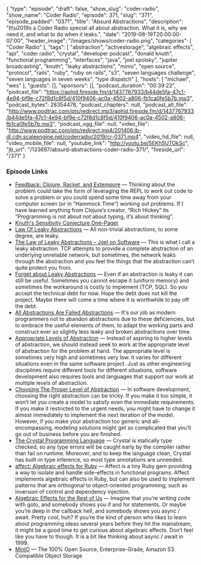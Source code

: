 {
  "type": "episode",
  "draft": false,
  "show_slug": "coder-radio",
  "show_name": "Coder Radio",
  "episode": 371,
  "slug": "371",
  "episode_padded": "0371",
  "title": "Absurd Abstractions",
  "description": "It\u2019s a Coder Radio special all about abstraction. What it is, why we need it, and what to do when it leaks.",
  "date": "2019-08-19T20:00:00-07:00",
  "header_image": "/images/shows/coder-radio.png",
  "categories": [
    "Coder Radio"
  ],
  "tags": [
    "abstraction",
    "activestorage",
    "algebraic effects",
    "api",
    "coder radio",
    "crystal",
    "developer podcast",
    "donald knuth",
    "functional programming",
    "interfaces",
    "java",
    "joel spolsky",
    "jupiter broadcasting",
    "knuth",
    "leaky abstractions",
    "minio",
    "open source",
    "protocol",
    "rails",
    "ruby",
    "ruby on rails",
    "s3",
    "seven languages challenge",
    "seven languages in seven weeks",
    "type dispatch"
  ],
  "hosts": [
    "michael",
    "wes"
  ],
  "guests": [],
  "sponsors": [],
  "podcast_duration": "00:39:22",
  "podcast_file": "https://aphid.fireside.fm/d/1437767933/b44de5fa-47c1-4e94-bf9e-c72f8d1c8f5d/410f9406-ac0a-4502-a806-fb1ca0fe5b7b.mp3",
  "podcast_bytes": 28354478,
  "podcast_chapters": null,
  "podcast_alt_file": "http://www.podtrac.com/pts/redirect.mp3/aphid.fireside.fm/d/1437767933/b44de5fa-47c1-4e94-bf9e-c72f8d1c8f5d/410f9406-ac0a-4502-a806-fb1ca0fe5b7b.mp3",
  "podcast_ogg_file": null,
  "video_file": "http://www.podtrac.com/pts/redirect.mp4/201406.jb-dl.cdn.scaleengine.net/coderradio/2019/cr-0371.mp4",
  "video_hd_file": null,
  "video_mobile_file": null,
  "youtube_link": "http://youtu.be/5EKh5UTOkSc",
  "jb_url": "/133697/absurd-abstractions-coder-radio-371/",
  "fireside_url": "/371"
}


### Episode Links

  * [Feedback: Clojure, Racket, and Extempore](https://slexy.org/view/s21wfCUdFs "Feedback: Clojure, Racket, and Extempore") — Thinking about the problem could take the form of leveraging the REPL to work out code to solve a problem or you could spend some time away from your computer screen (or in “Hammock Time”) working out problems. If I have learned anything from Clojure’s creator, “Rich Hickey” its “Programming is not about not about typing, it’s about thinking”.
  * [Knuth's Sensitivity Conjecture One-Pager](https://www.cs.stanford.edu/~knuth/papers/huang.pdf "Knuth's Sensitivity Conjecture One-Pager")
  * [Law Of Leaky Abstractions](http://www.principles-wiki.net/principles:law_of_leaky_abstractions "Law Of Leaky Abstractions") — All non-trivial abstractions, to some degree, are leaky.
  * [The Law of Leaky Abstractions – Joel on Software](https://www.joelonsoftware.com/2002/11/11/the-law-of-leaky-abstractions/ "The Law of Leaky Abstractions – Joel on Software") — This is what I call a leaky abstraction. TCP attempts to provide a complete abstraction of an underlying unreliable network, but sometimes, the network leaks through the abstraction and you feel the things that the abstraction can’t quite protect you from.
  * [Forget about Leaky Abstractions](http://beza1e1.tuxen.de/leaky_abstractions.html "Forget about Leaky Abstractions") — Even if an abstraction is leaky it can still be useful. Sometimes you cannot escape it (uniform memory) and sometimes the workaround is costly to implement (TCP, SQL). So you accept the technical debt for now. Hope the debt does not kill the project. Maybe there will come a time where it is worthwhile to pay off the debt.
  * [All Abstractions Are Failed Abstractions](https://blog.codinghorror.com/all-abstractions-are-failed-abstractions/ "All Abstractions Are Failed Abstractions") — It's our job as modern programmers not to abandon abstractions due to these deficiencies, but to embrace the useful elements of them, to adapt the working parts and construct ever so slightly less leaky and broken abstractions over time.
  * [Appropriate Levels of Abstraction](https://www.intentsoft.com/appropriate_lev-2/ "Appropriate Levels of Abstraction") — Instead of aspiring to higher levels of abstraction, we should instead seek to work at the appropriate level of abstraction for the problem at hand. The appropriate level is sometimes very high and sometimes very low. It varies for different situations even in the same software project. Just as other engineering disciplines require different tools for different situations, software development also requires tools and languages that support our work at multiple levels of abstraction. 
  * [Choosing The Proper Level of Abstraction](https://www.coderhood.com/choosing-the-proper-level-of-abstraction/ "Choosing The Proper Level of Abstraction") — In software development, choosing the right abstraction can be tricky. If you make it too simple, it won’t let you create a model to satisfy even the immediate requirements. If you make it restricted to the urgent needs, you might have to change it almost immediately to implement the next iteration of the model. However, if you make your abstraction too generic and all-encompassing, modeling solutions might get so complicated that you’ll go out of business before you are finished. 
  * [The Crystal Programming Language](https://crystal-lang.org/ "The Crystal Programming Language") — Crystal is statically type checked, so any type errors will be caught early by the compiler rather than fail on runtime. Moreover, and to keep the language clean, Crystal has built-in type inference, so most type annotations are unneeded. 
  * [affect: Algebraic effects for Ruby](https://github.com/digital-fabric/affect "affect: Algebraic effects for Ruby") — Affect is a tiny Ruby gem providing a way to isolate and handle side-effects in functional programs. Affect implements algebraic effects in Ruby, but can also be used to implement patterns that are orthogonal to object-oriented programming, such as inversion of control and dependency injection. 
  * [Algebraic Effects for the Rest of Us](https://overreacted.io/algebraic-effects-for-the-rest-of-us/ "Algebraic Effects for the Rest of Us") — Imagine that you’re writing code with goto, and somebody shows you if and for statements. Or maybe you’re deep in the callback hell, and somebody shows you async / await. Pretty cool, huh? If you’re the kind of person who likes to learn about programming ideas several years before they hit the mainstream, it might be a good time to get curious about algebraic effects. Don’t feel like you have to though. It is a bit like thinking about async / await in 1999.
  * [MinIO](https://min.io/index.html "MinIO") — The 100% Open Source, Enterprise-Grade, Amazon S3 Compatible Object Storage



